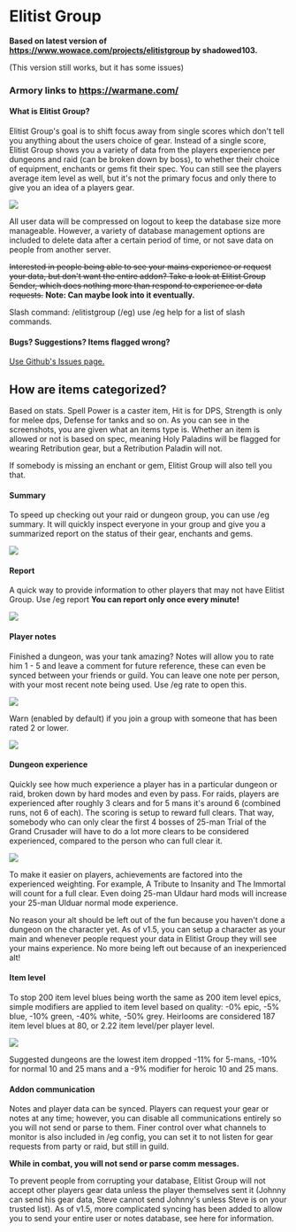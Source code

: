 
# Elitist Group

  

**Based on latest version of https://www.wowace.com/projects/elitistgroup by shadowed103.**

(This version still works, but it has some issues)

### Armory links to https://warmane.com/

  

#### What is Elitist Group?

Elitist Group's goal is to shift focus away from single scores which don't tell you anything about the users choice of gear. Instead of a single score, Elitist Group shows you a variety of data from the players experience per dungeons and raid (can be broken down by boss), to whether their choice of equipment, enchants or gems fit their spec. You can still see the players average item level as well, but it's not the primary focus and only there to give you an idea of a players gear.

![](https://i.imgur.com/v2b24he.png)

All user data will be compressed on logout to keep the database size more manageable. However, a variety of database management options are included to delete data after a certain period of time, or not save data on people from another server.

~~Interested in people being able to see your mains experience or request your data, but don't want the entire addon? Take a look at Elitist Group Sender, which does nothing more than respond to experience or data requests.~~  **Note: Can maybe look into it eventually.**

Slash command: /elitistgroup (/eg) use /eg help for a list of slash commands.  

#### Bugs? Suggestions? Items flagged wrong?

[Use Github's Issues page.](https://github.com/avarishd/ElitistGroup-WotLK/issues)  

## How are items categorized?

Based on stats. Spell Power is a caster item, Hit is for DPS, Strength is only for melee dps, Defense for tanks and so on. As you can see in the screenshots, you are given what an items type is. Whether an item is allowed or not is based on spec, meaning Holy Paladins will be flagged for wearing Retribution gear, but a Retribution Paladin will not.

If somebody is missing an enchant or gem, Elitist Group will also tell you that.

#### Summary

To speed up checking out your raid or dungeon group, you can use /eg summary. It will quickly inspect everyone in your group and give you a summarized report on the status of their gear, enchants and gems.

![](https://i.imgur.com/GMNxkKz.png)

  
#### Report

A quick way to provide information to other players that may not have Elitist Group. Use /eg report
**You can report only once every minute!**

![](https://i.gyazo.com/536cfeadbfaeec1e6e474a9ca4434328.png)

#### Player notes 

Finished a dungeon, was your tank amazing? Notes will allow you to rate him 1 - 5 and leave a comment for future reference, these can even be synced between your friends or guild. You can leave one note per person, with your most recent note being used. Use /eg rate to open this.  

![](https://i.gyazo.com/610f77130efa53476554c4c8e327324f.png)

Warn (enabled by default) if you join a group with someone that has been rated 2 or lower.

![](https://i.gyazo.com/0b53040577a9a1766fc4dcac4417ce80.png)

#### Dungeon experience

Quickly see how much experience a player has in a particular dungeon or raid, broken down by hard modes and even by pass. For raids, players are experienced after roughly 3 clears and for 5 mans it's around 6 (combined runs, not 6 of each). The scoring is setup to reward full clears. That way, somebody who can only clear the first 4 bosses of 25-man Trial of the Grand Crusader will have to do a lot more clears to be considered experienced, compared to the person who can full clear it.

![](https://i.imgur.com/5qZzyzf.png)

To make it easier on players, achievements are factored into the experienced weighting. For example, A Tribute to Insanity and The Immortal will count for a full clear. Even doing 25-man Uldaur hard mods will increase your 25-man Ulduar normal mode experience.

No reason your alt should be left out of the fun because you haven't done a dungeon on the character yet. As of v1.5, you can setup a character as your main and whenever people request your data in Elitist Group they will see your mains experience. No more being left out because of an inexperienced alt!

#### Item level

To stop 200 item level blues being worth the same as 200 item level epics, simple modifiers are applied to item level based on quality: -0% epic, -5% blue, -10% green, -40% white, -50% grey. Heirlooms are considered 187 item level blues at 80, or 2.22 item level/per player level.

![](https://i.imgur.com/A3rORYp.png)

Suggested dungeons are the lowest item dropped -11% for 5-mans, -10% for normal 10 and 25 mans and a -9% modifier for heroic 10 and 25 mans.

#### Addon communication

 Notes and player data can be synced. Players can request your gear or notes at any time; however, you can disable all communications entirely so you will not send or parse to them. Finer control over what channels to monitor is also included in /eg config, you can set it to not listen for gear requests from party or raid, but still in guild.

**While in combat, you will not send or parse comm messages.**

To prevent people from corrupting your database, Elitist Group will not accept other players gear data unless the player themselves sent it (Johnny can send his gear data, Steve cannot send Johnny's unless Steve is on your trusted list).
As of v1.5, more complicated syncing has been added to allow you to send your entire user or notes database, see here for information.